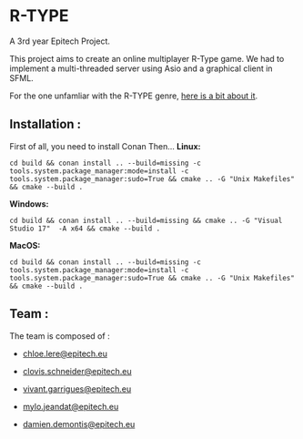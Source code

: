 
# R-TYPE

A 3rd year Epitech Project.

This project aims to create an online multiplayer R-Type game. We had to implement a multi-threaded server using Asio and a graphical client in SFML.

For the one unfamliar with the R-TYPE genre, [here is a bit about it](http://www.hardcoregaming101.net/r-type/).

## Installation :
First of all, you need to install Conan
Then...
**Linux:**
```mkdir build
cd build && conan install .. --build=missing -c tools.system.package_manager:mode=install -c tools.system.package_manager:sudo=True && cmake .. -G "Unix Makefiles"  && cmake --build .
```
**Windows:**
```mkdir build
cd build && conan install .. --build=missing && cmake .. -G "Visual Studio 17"  -A x64 && cmake --build .
```
**MacOS:**
```mkdir build
cd build && conan install .. --build=missing -c tools.system.package_manager:mode=install -c tools.system.package_manager:sudo=True && cmake .. -G "Unix Makefiles"  && cmake --build .
```

## Team :
The team is composed of :

* chloe.lere@epitech.eu 

* clovis.schneider@epitech.eu

* vivant.garrigues@epitech.eu

* mylo.jeandat@epitech.eu

* damien.demontis@epitech.eu